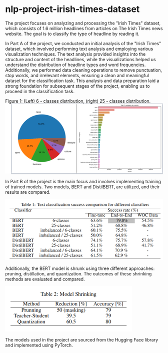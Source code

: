 # nlp-project-irish-times-dataset

The project focuses on analyzing and processing the "Irish Times" dataset, which consists of 1.6 million headlines from articles on The Irish Times news website. The goal is to classify the type of headline by reading it.

In Part A of the project, we conducted an initial analysis of the "Irish Times" dataset, which involved performing text analysis and employing various visualization techniques. The text analysis provided insights into the structure and content of the headlines, while the visualizations helped us understand the distribution of headline types and word frequencies. Additionally, we performed data cleaning operations to remove punctuation, stop words, and irrelevant elements, ensuring a clean and meaningful dataset for the classification task. This analysis and data preparation laid a strong foundation for subsequent stages of the project, enabling us to proceed in the classification task.

Figure 1: (Left) 6 - classes distribution, (right) 25 - classes distribution.
![Screenshot](figs/dis_6_25.png)

In Part B of the project is the main focus and involves implementing training of trained models. Two models, BERT and DistilBERT, are utilized, and their results are compared. 

![Screenshot](figs/comp_models.png)

Additionally, the BERT model is shrunk using three different approaches: pruning, distillation, and quantization. The outcomes of these shrinking methods are evaluated and compared.

![Screenshot](figs/Model_shrinking.png)

The models used in the project are sourced from the Hugging Face library and implemented using PyTorch. 

